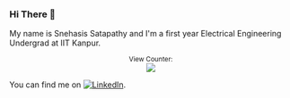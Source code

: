 ### Hi There 👋
<!-- 
**FirySnehasis** is a ✨ _special_ ✨ repository because its `README.md` (this file) appears on your GitHub profile.

- 🔭 I’m currently working on two mathematics and finance related projects offered by IIT Kanpur Clubs.
- 🌱 I’m currently learning Stock
- 👯 I’m looking to collaborate on ...
- 🤔 I’m looking for help with ...
- 💬 Ask me about ...
- 📫 How to reach me: ...
- 😄 Pronouns: ...
- ⚡ Fun fact: ...
-->

My name is Snehasis Satapathy and I'm a first year Electrical Engineering Undergrad at IIT Kanpur.

<p align="center">
<small>View Counter:</small><br>
<img src="https://profile-counter.glitch.me/FirySnehasis/count.svg" /> 
</p>
<!-- Actual text -->

You can find me on [![LinkedIn][2.2]][2].

<!-- Icons -->

[1.2]: http://i.imgur.com/wWzX9uB.png (twitter icon without padding)
[2.2]: https://raw.githubusercontent.com/MartinHeinz/MartinHeinz/master/linkedin-3-16.png

<!-- Links to your social media accounts -->

[1]: https://twitter.com/FirySnehasis
[2]: https://www.linkedin.com/in/snehasis-satapathy-838557228/
